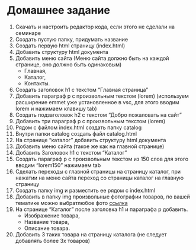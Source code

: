 # Домашнее задание

1. Скачать и настроить редактор кода, если этого не сделали на семинаре
2. Создать пустую папку, придумать название
3. Создать первую html страницу (index.html)
4. Добавить структуру html документа
5. Добавить меню сайта (Меню сайта должно быть на каждой странице, оно должно быть одинаковым)
   - Главная,
   - Каталог,
   - Контакты.
6. Создать заголовок h1 с текстом “Главная страница”
7. Добавить параграф p с произвольным текстом (lorem) (используем расширение emmet уже установленное в vsc, для этого вводим lorem и нажимаем клавишу tab)
8. Создать подзаголовок h2 с текстом “Добро пожаловать на сайт”
9. Добавить три параграф p с произвольным текстом (lorem)
10. Рядом с файлом index.html создать папку catalog
11. Внутри папки catalog создать файл catalog.html
12. На странице “каталог” добавить структуру html документа
13. Добавить меню сайта (такое же как на главной странице)
14. Добавить Заголовок h1 с текстом “Каталог”
15. Создать параграф p с произвольным текстом из 150 слов для этого вводим “lorem150” нажимаем tab
16. Сделать переходы с главной страницы на страницу каталог, при нажатии на меню сайта переход со страницы каталог на главную страницу
17. Создать папку img и разместить ее рядом с index.html
18. Добавить в папку img произвольные фотографии товаров, по вашей тематике можно выбратлюбое фото [ссылка](https://www.freepik.com/search?format=search&orientation=portraiquery=products 'www.freepik.com')
19. На странице “Каталог” после заголовка h1 и параграфа p добавить.
    - Изображение товара,
    - Название товара,
    - Описание товара.
20. Добавить 3 таких товара на страницу каталога (не следует добавлять более 3х товаров)
